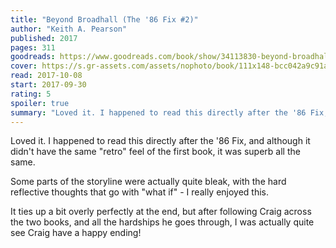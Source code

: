 ```yaml
---
title: "Beyond Broadhall (The '86 Fix #2)"
author: "Keith A. Pearson"
published: 2017
pages: 311
goodreads: https://www.goodreads.com/book/show/34113830-beyond-broadhall
cover: https://s.gr-assets.com/assets/nophoto/book/111x148-bcc042a9c91a29c1d680899eff700a03.png
read: 2017-10-08
start: 2017-09-30
rating: 5
spoiler: true
summary: "Loved it. I happened to read this directly after the '86 Fix, and although it didn't have the same \"retro\" feel of the first book, it was superb all the same."
---
```


Loved it. I happened to read this directly after the '86 Fix, and although it didn't have the same "retro" feel of the first book, it was superb all the same.  
  
Some parts of the storyline were actually quite bleak, with the hard reflective thoughts that go with "what if" - I really enjoyed this.  
  
It ties up a bit overly perfectly at the end, but after following Craig across the two books, and all the hardships he goes through, I was actually quite see Craig have a happy ending!